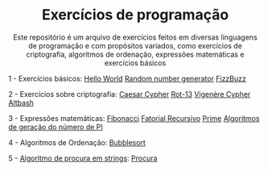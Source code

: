 <h1 align="center"> Exercícios de programação </h1>
<p align="center">Este repositório é um arquivo de exercícios feitos em diversas linguagens de programação e com propósitos variados, como exercícios de criptografia, algoritmos de ordenação, expressões matemáticas e exercícios básicos </p>

1 - Exercícios básicos:
[Hello World](https://github.com/GabrielTheophilo/Exercicios/tree/main/helloworld)
[Random number generator](https://github.com/GabrielTheophilo/Exercicios/tree/main/random%20number%20generator)
[FizzBuzz](https://github.com/GabrielTheophilo/Exercicios/tree/main/fizzbuzz)

2 - Exercícios sobre criptografia:
[Caesar Cypher](https://github.com/GabrielTheophilo/Exercicios/tree/main/caesar_cypher)
[Rot-13](https://github.com/GabrielTheophilo/Exercicios/tree/main/rot13)
[Vigenère Cypher](https://github.com/GabrielTheophilo/Exercicios/tree/main/vigenere_cypher)
[Altbash](https://github.com/GabrielTheophilo/Exercicios/tree/main/altbash)

3 - Expressões matemáticas:
[Fibonacci](https://github.com/GabrielTheophilo/Exercicios/tree/main/fibonacci)
[Fatorial Recursivo](https://github.com/GabrielTheophilo/Exercicios/tree/main/fatorial_recursive)
[Prime](https://github.com/GabrielTheophilo/Exercicios/tree/main/prime)
[Algoritmos de geração do número de PI](https://github.com/GabrielTheophilo/Exercicios/tree/main/Pi)

4 - Algoritmos de Ordenação:
[Bubblesort](https://github.com/GabrielTheophilo/Exercicios/tree/main/bubblesort)

5 - [Algoritmo de procura em strings](https://en.wikipedia.org/wiki/String-searching_algorithm):
[Procura](https://github.com/GabrielTheophilo/Exercicios/tree/main/substring%20matching)
